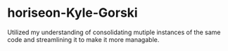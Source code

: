 # horiseon-Kyle-Gorski

Utilized my understanding of consolidating mutiple instances of the same code and streamlining it to make it more managable.
